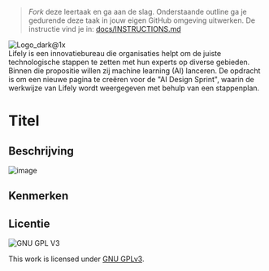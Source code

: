 > _Fork_ deze leertaak en ga aan de slag. Onderstaande outline ga je gedurende deze taak in jouw eigen GitHub omgeving uitwerken. De instructie vind je in: [docs/INSTRUCTIONS.md](docs/INSTRUCTIONS.md)

![Logo_dark@1x](https://user-images.githubusercontent.com/112856292/212178643-d1b4fb85-0bc2-4dbc-bfa1-9178e1678a92.png) <BR>
Lifely is een innovatiebureau die organisaties helpt om de juiste technologische stappen te zetten met hun experts op diverse gebieden. Binnen die propositie willen zij machine learning (AI) lanceren. 
De opdracht is om een nieuwe pagina te creëren voor de "AI Design Sprint", waarin de werkwijze van Lifely wordt weergegeven met behulp van een stappenplan. 

# Titel
<!-- Geef je project een titel en schrijf in één zin wat het is -->

## Beschrijving
![image](https://user-images.githubusercontent.com/112856292/214675398-6088bfa2-9880-474f-944f-a4ab24e29c73.png)

<!-- In de Beschrijving staat hoe je project er uit ziet, hoe het werkt en wat je er mee kan. -->
<!-- Voeg een mooie poster visual toe 📸 -->
<!-- Voeg een link toe naar Github Pages 🌐-->

## Kenmerken
<!-- Bij Kenmerken staat welke technieken zijn gebruikt en hoe. Wat is de HTML structuur? Wat zijn de belangrijkste dingen in CSS? Wat is er met JS gedaan en hoe? -->


## Licentie

![GNU GPL V3](https://www.gnu.org/graphics/gplv3-127x51.png)

This work is licensed under [GNU GPLv3](./LICENSE).
